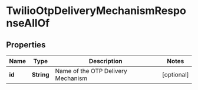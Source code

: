 

# TwilioOtpDeliveryMechanismResponseAllOf


## Properties

| Name | Type | Description | Notes |
|------------ | ------------- | ------------- | -------------|
|**id** | **String** | Name of the OTP Delivery Mechanism |  [optional] |



